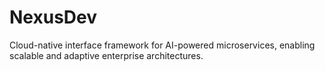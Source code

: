 # NexusDev
Cloud-native interface framework for AI-powered microservices, enabling scalable and adaptive enterprise architectures.
